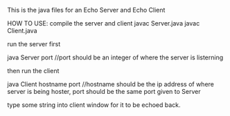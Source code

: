 This is the java files for an Echo Server and Echo Client

HOW TO USE:
compile the server and client
javac Server.java
javac Client.java

run the server first

java Server port //port should be an integer of where the server is listerning

then run the client 

java Client hostname port //hostname should be the ip address of where server is being hoster, port should be the same port 							given to Server

type some string into client window for it to be echoed back.